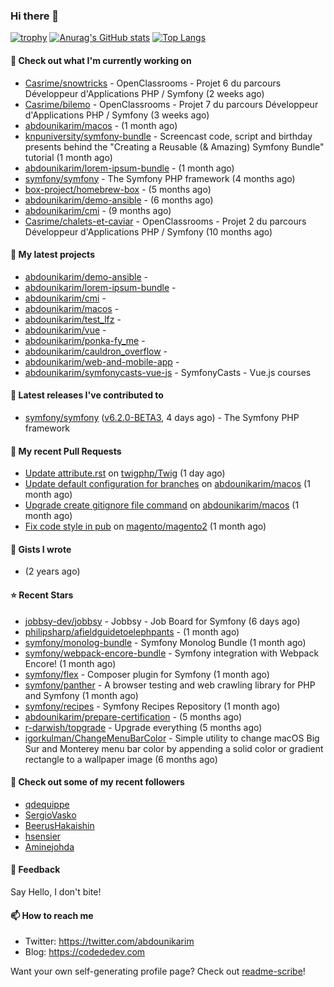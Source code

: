 ### Hi there 👋

[![trophy](https://github-profile-trophy.vercel.app/?username=abdounikarim&theme=onestar&row=1&column=7&no-frame=true&margin-w=13)](https://github.com/ryo-ma/github-profile-trophy)
[![Anurag's GitHub stats](https://github-readme-stats.vercel.app/api?username=abdounikarim&show_icons=true&theme=dark&count_private=true&hide_border=true)](https://github.com/anuraghazra/github-readme-stats)
[![Top Langs](https://github-readme-stats.vercel.app/api/top-langs/?username=abdounikarim&langs_count=8&layout=compact&theme=dark&hide_border=true)](https://github.com/anuraghazra/github-readme-stats)

#### 👷 Check out what I'm currently working on

- [Casrime/snowtricks](https://github.com/Casrime/snowtricks) - OpenClassrooms - Projet 6 du parcours Développeur d&#39;Applications PHP / Symfony (2 weeks ago)
- [Casrime/bilemo](https://github.com/Casrime/bilemo) - OpenClassrooms - Projet 7 du parcours Développeur d&#39;Applications PHP / Symfony (3 weeks ago)
- [abdounikarim/macos](https://github.com/abdounikarim/macos) -  (1 month ago)
- [knpuniversity/symfony-bundle](https://github.com/knpuniversity/symfony-bundle) - Screencast code, script and birthday presents behind the &#34;Creating a Reusable (&amp; Amazing) Symfony Bundle&#34; tutorial (1 month ago)
- [abdounikarim/lorem-ipsum-bundle](https://github.com/abdounikarim/lorem-ipsum-bundle) -  (1 month ago)
- [symfony/symfony](https://github.com/symfony/symfony) - The Symfony PHP framework (4 months ago)
- [box-project/homebrew-box](https://github.com/box-project/homebrew-box) -  (5 months ago)
- [abdounikarim/demo-ansible](https://github.com/abdounikarim/demo-ansible) -  (6 months ago)
- [abdounikarim/cmi](https://github.com/abdounikarim/cmi) -  (9 months ago)
- [Casrime/chalets-et-caviar](https://github.com/Casrime/chalets-et-caviar) - OpenClassrooms - Projet 2 du parcours Développeur d&#39;Applications PHP / Symfony (10 months ago)

#### 🌱 My latest projects

- [abdounikarim/demo-ansible](https://github.com/abdounikarim/demo-ansible) - 
- [abdounikarim/lorem-ipsum-bundle](https://github.com/abdounikarim/lorem-ipsum-bundle) - 
- [abdounikarim/cmi](https://github.com/abdounikarim/cmi) - 
- [abdounikarim/macos](https://github.com/abdounikarim/macos) - 
- [abdounikarim/test_lfz](https://github.com/abdounikarim/test_lfz) - 
- [abdounikarim/vue](https://github.com/abdounikarim/vue) - 
- [abdounikarim/ponka-fy_me](https://github.com/abdounikarim/ponka-fy_me) - 
- [abdounikarim/cauldron_overflow](https://github.com/abdounikarim/cauldron_overflow) - 
- [abdounikarim/web-and-mobile-app](https://github.com/abdounikarim/web-and-mobile-app) - 
- [abdounikarim/symfonycasts-vue-js](https://github.com/abdounikarim/symfonycasts-vue-js) - SymfonyCasts - Vue.js courses

#### 🔭 Latest releases I've contributed to

- [symfony/symfony](https://github.com/symfony/symfony) ([v6.2.0-BETA3](https://github.com/symfony/symfony/releases/tag/v6.2.0-BETA3), 4 days ago) - The Symfony PHP framework

#### 🔨 My recent Pull Requests

- [Update attribute.rst](https://github.com/twigphp/Twig/pull/3775) on [twigphp/Twig](https://github.com/twigphp/Twig) (1 day ago)
- [Update default configuration for branches](https://github.com/abdounikarim/macos/pull/4) on [abdounikarim/macos](https://github.com/abdounikarim/macos) (1 month ago)
- [Upgrade create gitignore file command](https://github.com/abdounikarim/macos/pull/3) on [abdounikarim/macos](https://github.com/abdounikarim/macos) (1 month ago)
- [Fix code style in pub](https://github.com/magento/magento2/pull/36359) on [magento/magento2](https://github.com/magento/magento2) (1 month ago)

#### 📓 Gists I wrote

- [](https://gist.github.com/b237278802559acb0bcf1e2516ba718e) (2 years ago)

#### ⭐ Recent Stars

- [jobbsy-dev/jobbsy](https://github.com/jobbsy-dev/jobbsy) - Jobbsy - Job Board for Symfony (6 days ago)
- [philipsharp/afieldguidetoelephpants](https://github.com/philipsharp/afieldguidetoelephpants) -  (1 month ago)
- [symfony/monolog-bundle](https://github.com/symfony/monolog-bundle) - Symfony Monolog Bundle (1 month ago)
- [symfony/webpack-encore-bundle](https://github.com/symfony/webpack-encore-bundle) - Symfony integration with Webpack Encore! (1 month ago)
- [symfony/flex](https://github.com/symfony/flex) - Composer plugin for Symfony (1 month ago)
- [symfony/panther](https://github.com/symfony/panther) - A browser testing and web crawling library for PHP and Symfony (1 month ago)
- [symfony/recipes](https://github.com/symfony/recipes) - Symfony Recipes Repository (1 month ago)
- [abdounikarim/prepare-certification](https://github.com/abdounikarim/prepare-certification) -  (5 months ago)
- [r-darwish/topgrade](https://github.com/r-darwish/topgrade) - Upgrade everything (5 months ago)
- [igorkulman/ChangeMenuBarColor](https://github.com/igorkulman/ChangeMenuBarColor) - Simple utility to change macOS Big Sur and Monterey menu bar color by appending a solid color or gradient rectangle to a wallpaper image (6 months ago)

#### 👯 Check out some of my recent followers

- [qdequippe](https://github.com/qdequippe)
- [SergioVasko](https://github.com/SergioVasko)
- [BeerusHakaishin](https://github.com/BeerusHakaishin)
- [hsensier](https://github.com/hsensier)
- [Aminejohda](https://github.com/Aminejohda)

#### 💬 Feedback

Say Hello, I don't bite!

#### 📫 How to reach me

- Twitter: https://twitter.com/abdounikarim
- Blog: https://codededev.com

Want your own self-generating profile page? Check out [readme-scribe](https://github.com/muesli/readme-scribe)!
